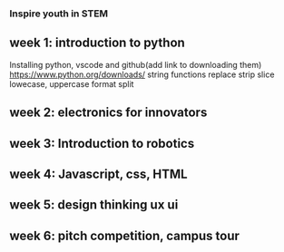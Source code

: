 ### Inspire youth in STEM

## week 1: introduction to python
Installing python, vscode and github(add link to downloading them)
https://www.python.org/downloads/
string functions
      replace
      strip
      slice
      lowecase, uppercase
      format
      split

## week 2: electronics for innovators


## week 3: Introduction to robotics


## week 4: Javascript, css, HTML


## week 5: design thinking ux ui


## week 6: pitch competition, campus tour